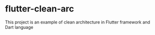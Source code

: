 # flutter-clean-arc
This project is an example of clean architecture in Flutter framework and Dart language
